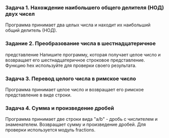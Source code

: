 ### Задача 1. Нахождение наибольшего общего делителя (НОД) двух чисел
Программа принимает два целых числа и находит их наибольший общий
делитель (НОД).
### Задание 2. Преобразование числа в шестнадцатеричное
представление
Напишите программу, которая получает целое число и возвращает его
шестнадцатеричное строковое представление. Функцию hex используйте для
проверки своего результата.

### Задача 3. Перевод целого числа в римское число
Программа принимает целое число и возвращает его римское представление в
виде строки.

### Задача 4. Сумма и произведение дробей
Программа принимает две строки вида "a/b" - дробь с числителем и
знаменателем. Возвращает сумму и произведение дробей. Для проверки
используется модуль fractions.
